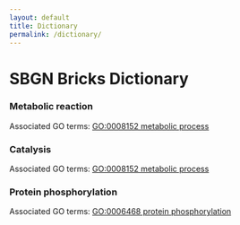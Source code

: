 ```yaml
---
layout: default
title: Dictionary
permalink: /dictionary/
---
```


# SBGN Bricks Dictionary

### Metabolic reaction 
Associated GO terms: [GO:0008152 metabolic process](http://amigo.geneontology.org/amigo/term/GO:0008152)

### Catalysis 
Associated GO terms: [GO:0008152 metabolic process](http://amigo.geneontology.org/amigo/term/GO:0003824)

### Protein phosphorylation
Associated GO terms: [GO:0006468 protein phosphorylation](http://amigo.geneontology.org/amigo/term/GO:0006468)
